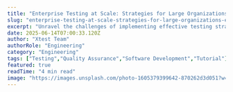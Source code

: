 ```yaml
---
title: "Enterprise Testing at Scale: Strategies for Large Organizations Explained: Everything You Need to Know"
slug: "enterprise-testing-at-scale-strategies-for-large-organizations-explained-everything-you-need-to-know"
excerpt: "Unravel the challenges of implementing effective testing strategies within large-scale organizations in our latest blog post, Enterprise Testing at Scale: Strategies for Large Organizations. Discover how to build a robust, scalable testing framework that can significantly improve software quality and accelerate delivery timelines."
date: 2025-06-14T07:00:33.120Z
author: "Xtest Team"
authorRole: "Engineering"
category: "Engineering"
tags: ["Testing","Quality Assurance","Software Development","Tutorial"]
featured: true
readTime: "4 min read"
image: "https://images.unsplash.com/photo-1605379399642-870262d3d051?w=1200&h=600&fit=crop"
---
```


